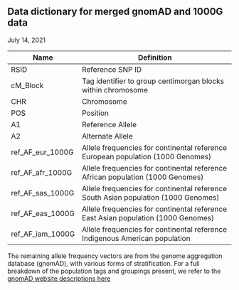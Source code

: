 ## Data dictionary for merged gnomAD and 1000G data
July 14, 2021

| **Name** | **Definition** |
| --- | --- |
| RSID | Reference SNP ID |
| cM_Block | Tag identifier to group centimorgan blocks within chromosome |
| CHR | Chromosome |
| POS | Position |
| A1 | Reference Allele |
| A2 | Alternate Allele |
| ref_AF_eur_1000G | Allele frequencies for continental reference European population (1000 Genomes) |
| ref_AF_afr_1000G | Allele frequencies for continental reference African population (1000 Genomes) |
| ref_AF_sas_1000G | Allele frequencies for continental reference South Asian population (1000 Genomes) |
| ref_AF_eas_1000G | Allele frequencies for continental reference East Asian population (1000 Genomes) |
| ref_AF_iam_1000G | Allele frequencies for continental reference Indigenous American population |

The remaining allele frequency vectors are from the genome aggregation database (gnomAD), with various forms of stratification. For a full breakdown of the population tags and groupings present, we refer to the [gnomAD website descriptions here](https://gnomad.broadinstitute.org/news/2018-10-gnomad-v2-1/)
